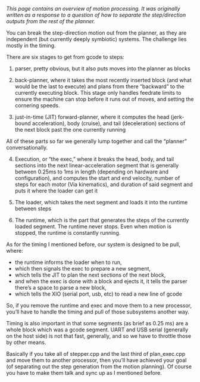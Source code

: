 _This page contains an overview of motion processing. It was originally written as a response to a question of how to separate the step/direction outputs from the rest of the planner._

You can break the step-direction motion out from the planner, as they are independent (but currently deeply symbiotic) systems. The challenge lies mostly in the timing.

There are six  stages to get from gcode to steps:

1. parser, pretty obvious, but it also puts moves into the planner as blocks

2. back-planner, where it takes the most recently inserted block (and what would be the last to execute) and plans from there “backward” to the currently executing block. This stage only handles feedrate limits to ensure the machine can stop before it runs out of moves, and setting the cornering speeds.

3. just-in-time (JIT) forward-planner, where it computes the head (jerk-bound acceleration), body (cruise), and tail (deceleration) sections of the next block past the one currently running

All of these parts so far we generally lump together and call the “planner” conversationally.

4. Execution, or “the exec,” where it breaks the head, body, and tail sections into the next linear-acceleration segment that is generally between 0.25ms to 1ms in length (depending on hardware and configuration), and computes the start and end velocity, number of steps for each motor (Via kinematics), and duration of said segment and puts it where the loader can get it

5. The loader, which takes the next segment and loads it into the runtime between steps

6. The runtime, which is the part that generates the steps of the currently loaded segment. The runtime never stops. Even when motion is stopped, the runtime is constantly running.

As for the timing I mentioned before, our system is designed to be pull, where:
- the runtime informs the loader when to run,
- which then signals the exec to prepare a new segment,
- which tells the JIT to plan the next sections of the next block,
- and when the exec is done with a block and ejects it, it tells the parser there’s a space to parse a new block,
- which tells the XIO (serial port, usb, etc) to read a new line of gcode

So, if you remove the runtime and exec and move them to a new processor, you’ll have to handle the timing and pull of those subsystems another way.

Timing is also important in that some segments (as brief as 0.25 ms) are a whole block which was a gcode segment. UART and USB serial (generally on the host side) is not that fast, generally, and so we have to throttle those by other means.

Basically if you take all of stepper.cpp and the last third of plan_exec.cpp and move them to another processor, then you’ll have achieved your goal (of separating out the step generation from the motion planning). Of course you have to make them talk and sync up as I mentioned before.
